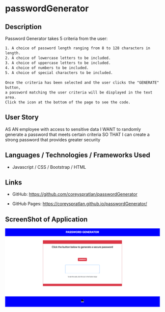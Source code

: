 # passwordGenerator

## Description

Password Generator takes 5 criteria from the user: 

    1. A choice of password length ranging from 8 to 128 characters in length.
    2. A choice of lowercase letters to be included.
    3. A choice of uppercase letters to be included.
    4. A choice of numbers to be included.
    5. A choice of special characters to be included.

    Once the criteria has been selected and the user clicks the "GENERATE" button, 
    a password matching the user criteria will be displayed in the text area.  
    Click the icon at the bottom of the page to see the code.

## User Story

AS AN employee with access to sensitive data
I WANT to randomly generate a password that meets certain criteria
SO THAT I can create a strong password that provides greater security

##  Languages / Technologies / Frameworks Used

*   Javascript / CSS / Bootstrap / HTML

##  Links

* GitHub: https://github.com/coreyspratlan/passwordGenerator

* GitHub Pages: https://coreyspratlan.github.io/passwordGenerator/

##  ScreenShot of Application

![](images/passwordGenerator.png)